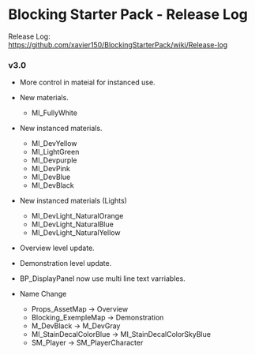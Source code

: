 # Blocking Starter Pack - Release Log
Release Log: https://github.com/xavier150/BlockingStarterPack/wiki/Release-log

### v3.0

- More control in mateial for instanced use.

- New materials.
    - MI_FullyWhite

- New instanced materials.
    - MI_DevYellow
    - MI_LightGreen
    - MI_Devpurple
    - MI_DevPink
    - MI_DevBlue
    - MI_DevBlack

- New instanced materials (Lights)
    - MI_DevLight_NaturalOrange
    - MI_DevLight_NaturalBlue
    - MI_DevLight_NaturalYellow

- Overview level update.
- Demonstration level update.
- BP_DisplayPanel now use multi line text varriables.

- Name Change
    - Props_AssetMap -> Overview
    - Blocking_ExempleMap -> Demonstration
    - M_DevBlack -> M_DevGray
    - MI_StainDecalColorBlue -> MI_StainDecalColorSkyBlue
    - SM_Player -> SM_PlayerCharacter
